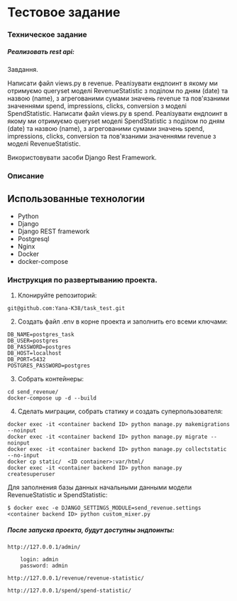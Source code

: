 # Тестовое задание
### Техническое задание

##### Реализовать rest api:

Завдання.

Написати файл views.py в revenue. Реалізувати ендпоинт в якому ми отримуємо queryset моделі RevenueStatistic з поділом по дням (date) та назвою (name), з агрегованими сумами значень revenue та пов'язаними значеннями spend, impressions, clicks, conversion з моделі SpendStatistic.
Написати файл views.py в spend. Реалізувати ендпоинт в якому ми отримуємо queryset моделі SpendStatistic з поділом по дням (date) та назвою (name), з агрегованими сумами значень spend, impressions, clicks, conversion та пов'язаними значеннями revenue з моделі RevenueStatistic.

Використовувати засоби Django Rest Framework.


### Описание 
## Использованные технологии

- Python
- Django
- Django REST framework
- Postgresql
- Nginx
- Docker
- docker-compose

### Инструкция по развертыванию проекта.

1. Клонируйте репозиторий:
```
git@github.com:Yana-K38/task_test.git
```
2. Создать файл .env в корне проекта и заполнить его всеми ключами:
```
DB_NAME=postgres_task
DB_USER=postgres
DB_PASSWORD=postgres
DB_HOST=localhost
DB_PORT=5432
POSTGRES_PASSWORD=postgres
```
3. Собрать контейнеры:
```
cd send_revenue/
docker-compose up -d --build
```
4. Сделать миграции, собрать статику и создать суперпользователя:
```
docker exec -it <container backend ID> python manage.py makemigrations --noinput
docker exec -it <container backend ID> python manage.py migrate --noinput
docker exec -it <container backend ID> python manage.py collectstatic --no-input
docker cp static/  <ID container>:var/html/    
docker exec -it <container backend ID> python manage.py createsuperuser
```
Для заполнения базы данных начальными данными модели RevenueStatistic и SpendStatistic:
```
$ docker exec -e DJANGO_SETTINGS_MODULE=send_revenue.settings <container backend ID> python custom_mixer.py
```
##### После запуска проекта,  будут доступны эндпоинты:
```http://127.0.0.1/admin/```
```
    login: admin
    password: admin
```
```http://127.0.0.1/revenue/revenue-statistic/```

```http://127.0.0.1/spend/spend-statistic/```

